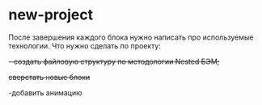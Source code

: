 # new-project
После завершения каждого блока нужно написать про используемые технологии.
Что нужно сделать по проекту:

~~- создать файловую структуру по методологии Nested БЭМ;~~

~~сверстать новые блоки~~

-добавить анимацию